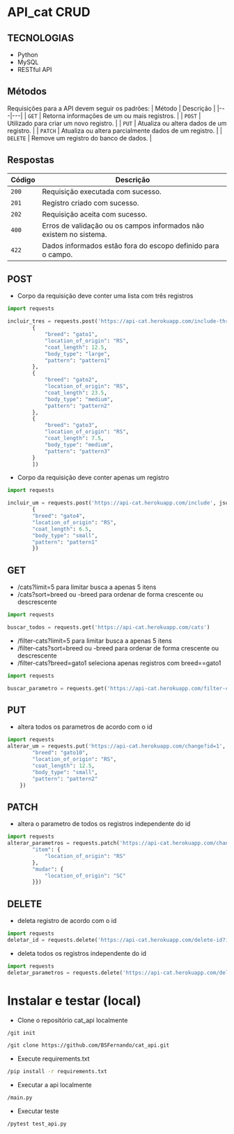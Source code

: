 # API_cat CRUD

## TECNOLOGIAS
* Python
* MySQL
* RESTful API

## Métodos
Requisições para a API devem seguir os padrões:
| Método | Descrição |
|---|---|
| `GET` | Retorna informações de um ou mais registros. |
| `POST` | Utilizado para criar um novo registro. |
| `PUT` | Atualiza ou altera dados de um registro. |
| `PATCH` | Atualiza ou altera parcialmente dados de um registro. |
| `DELETE` | Remove um registro do banco de dados. |


## Respostas
| Código | Descrição |
|---|---|
| `200` | Requisição executada com sucesso.|
| `201` | Registro criado com sucesso.|
| `202` | Requisição aceita com sucesso.|
| `400` | Erros de validação ou os campos informados não existem no sistema.|
| `422` | Dados informados estão fora do escopo definido para o campo.|

## POST

* Corpo da requisição deve conter uma lista com três registros
```python
import requests

incluir_tres = requests.post('https://api-cat.herokuapp.com/include-three', json=[
        {
            "breed": "gato1",
            "location_of_origin": "RS",
            "coat_length": 12.5,
            "body_type": "large",
            "pattern": "pattern1"
        },
        {
            "breed": "gato2",
            "location_of_origin": "RS",
            "coat_length": 23.5,
            "body_type": "medium",
            "pattern": "pattern2"
        },
        {
            "breed": "gato3",
            "location_of_origin": "RS",
            "coat_length": 7.5,
            "body_type": "medium",
            "pattern": "pattern3"
        }
        ])
```

* Corpo da requisição deve conter apenas um registro
```python
import requests

incluir_um = requests.post('https://api-cat.herokuapp.com/include', json=
        {
        "breed": "gato4",
        "location_of_origin": "RS",
        "coat_length": 6.5,
        "body_type": "small",
        "pattern": "pattern1"
        })
```

## GET

* /cats?limit=5 para limitar busca a apenas 5 itens
* /cats?sort=breed ou -breed para ordenar de forma crescente ou descrescente
```python
import requests

buscar_todos = requests.get('https://api-cat.herokuapp.com/cats')
```

* /filter-cats?limit=5 para limitar busca a apenas 5 itens
* /filter-cats?sort=breed ou -breed para ordenar de forma crescente ou descrescente
* /filter-cats?breed=gato1 seleciona apenas registros com breed==gato1
```python
import requests

buscar_parametro = requests.get('https://api-cat.herokuapp.com/filter-cats?breed=gato1&sort=-coat_length')
```

## PUT

* altera todos os parametros de acordo com o id 
```python
import requests
alterar_um = requests.put('https://api-cat.herokuapp.com/change?id=1', json={
        "breed": "gato10",
        "location_of_origin": "RS",
        "coat_length": 12.5,
        "body_type": "small",
        "pattern": "pattern2"
    })
```

## PATCH

* altera o parametro de todos os registros independente do id 
```python
import requests
alterar_parametros = requests.patch('https://api-cat.herokuapp.com/change-parameters', json={
        "item": {
            "location_of_origin": "RS"
        },
        "mudar": {
            "location_of_origin": "SC"
        }})
```

## DELETE

* deleta registro de acordo com o id 
```python
import requests
deletar_id = requests.delete('https://api-cat.herokuapp.com/delete-id?id=1')
```

* deleta todos os registros independente do id 
```python
import requests
deletar_parametros = requests.delete('https://api-cat.herokuapp.com/delete?pattern=pattern1&location_of_origin=SC')
```

# Instalar e testar (local)

* Clone o repositório  cat_api localmente

```bash
/git init
```
```bash
/git clone https://github.com/BSFernando/cat_api.git
```

* Execute requirements.txt

```bash
/pip install -r requirements.txt
```

* Executar a api localmente

```bash
/main.py
```

* Executar teste

```bash
/pytest test_api.py
```